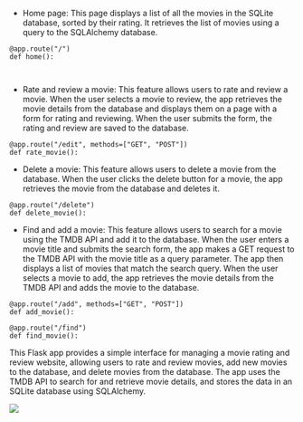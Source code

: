 
<ul>
 <li>Home page: This page displays a list of all the movies in the SQLite database, sorted by their rating. It retrieves the list of movies using a query to the SQLAlchemy database.</li>
</ul>
<pre><code>@app.route("/")
def home():

</code></pre>
<ul>
 <li>Rate and review a movie: This feature allows users to rate and review a movie. When the user selects a movie to review, the app retrieves the movie details from the database and displays them on a page with a form for rating and reviewing. When the user submits the form, the rating and review are saved to the database.</li>
</ul>
<pre><code>@app.route("/edit", methods=["GET", "POST"])
def rate_movie():
</code></pre>
<ul>
 <li>Delete a movie: This feature allows users to delete a movie from the database. When the user clicks the delete button for a movie, the app retrieves the movie from the database and deletes it.</li>
</ul>
<pre><code>@app.route("/delete")
def delete_movie():
</code></pre>
<ul>
 <li>Find and add a movie: This feature allows users to search for a movie using the TMDB API and add it to the database. When the user enters a movie title and submits the search form, the app makes a GET request to the TMDB API with the movie title as a query parameter. The app then displays a list of movies that match the search query. When the user selects a movie to add, the app retrieves the movie details from the TMDB API and adds the movie to the database.</li>
</ul>
<pre><code>@app.route("/add", methods=["GET", "POST"])
def add_movie():
</code></pre>
<pre><code>@app.route("/find")
def find_movie():
</code></pre>
<p>This Flask app provides a simple interface for managing a movie rating and review website, allowing users to rate and review movies, add new movies to the database, and delete movies from the database. The app uses the TMDB API to search for and retrieve movie details, and stores the data in an SQLite database using SQLAlchemy.</p>


<img src="https://img-c.udemycdn.com/redactor/raw/2020-10-06_16-47-23-de3d98ffea2e62f597b3e8775896c3ce.gif">
